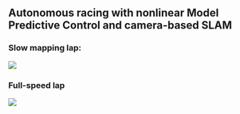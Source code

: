 ## Autonomous racing with nonlinear Model Predictive Control and camera-based SLAM

### Slow mapping lap:
<img src="https://media.githubusercontent.com/media/trouverun/filesizeworkaround/main/mapping.gif"/>

### Full-speed lap
<img src="https://media.githubusercontent.com/media/trouverun/filesizeworkaround/main/lap.gif"/>
